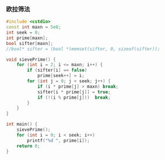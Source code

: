 <!-- -------------------------2020年11月16日 ---- 21时11分------------------------- -->

### 欧拉筛法

```cpp
#include <cstdio>
const int maxn = 5e8;
int seek = 0;
int prime[maxn];
bool sifter[maxn];
//bool* sifter = (bool *)memset(sifter, 0, sizeof(sifter));

void sievePrime() {
    for (int i = 2; i <= maxn; i++) {
        if (sifter[i] == false)
            prime[seek++] = i;
        for (int j = 0; j < seek; j++) {
            if (i * prime[j] > maxn) break;
            sifter[i * prime[j]] = true;
            if (!(i % prime[j]))  break;
        }
    }
}

int main() {
    sievePrime();
    for (int i = 0; i < seek; i++)
        printf("%d ", prime[i]);
    return 0;
}
```
